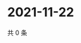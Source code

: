 # 2021-11-22

共 0 条

<!-- BEGIN WEIBO -->
<!-- 最后更新时间 Mon Nov 22 2021 08:30:29 GMT+0800 (China Standard Time) -->

<!-- END WEIBO -->
